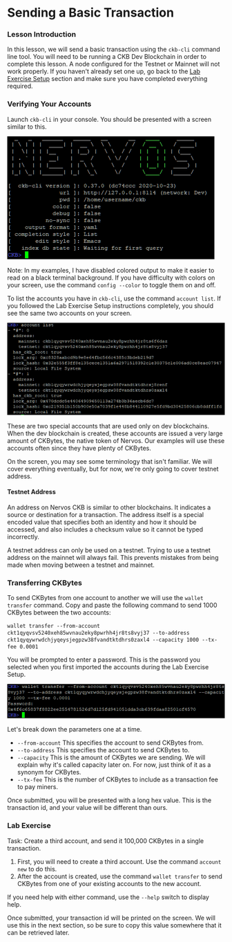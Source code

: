 # Sending a Basic Transaction

### Lesson Introduction

In this lesson, we will send a basic transaction using the `ckb-cli` command line tool. You will need to be running a CKB Dev Blockchain in order to complete this lesson. A node configured for the Testnet or Mainnet will not work properly. If you haven't already set one up, go back to the [Lab Exercise Setup](https://nervos.gitbook.io/developer-training-course/lab-exercise-setup) section and make sure you have completed everything required.

### Verifying Your Accounts

Launch `ckb-cli` in your console. You should be presented with a screen similar to this.

![](../.gitbook/assets/20201129204105.png)

Note: In my examples, I have disabled colored output to make it easier to read on a black terminal background. If you have difficulty with colors on your screen, use the command `config --color` to toggle them on and off.

To list the accounts you have in `ckb-cli`, use the command `account list`. If you followed the Lab Exercise Setup instructions completely, you should see the same two accounts on your screen.

![](../.gitbook/assets/20201129202724.png)

These are two special accounts that are used only on dev blockchains. When the dev blockchain is created, these accounts are issued a very large amount of CKBytes, the native token of Nervos. Our examples will use these accounts often since they have plenty of CKBytes.

On the screen, you may see some terminology that isn't familiar. We will cover everything eventually, but for now, we're only going to cover testnet address.

#### Testnet Address

An address on Nervos CKB is similar to other blockchains. It indicates a source or destination for a transaction. The address itself is a special encoded value that specifies both an identity and how it should be accessed, and also includes a checksum value so it cannot be typed incorrectly.

A testnet address can only be used on a testnet. Trying to use a testnet address on the mainnet will always fail. This prevents mistakes from being made when moving between a testnet and mainnet.

### Transferring CKBytes

To send CKBytes from one account to another we will use the `wallet transfer` command. Copy and paste the following command to send 1000 CKBytes between the two accounts: 

```text
wallet transfer --from-account ckt1qyqvsv5240xeh85wvnau2eky8pwrhh4jr8ts8vyj37 --to-address ckt1qyqywrwdchjyqeysjegpzw38fvandtktdhrs0zaxl4 --capacity 1000 --tx-fee 0.0001
```

You will be prompted to enter a password. This is the password you selected when you first imported the accounts during the Lab Exercise Setup.

![](../.gitbook/assets/20201129223459.png)

Let's break down the parameters one at a time.

* `--from-account` This specifies the account to send CKBytes from.
* `--to-address` This specifies the account to send CKBytes to.
* `--capacity` This is the amount of CKBytes we are sending. We will explain why it's called capacity later on. For now, just think of it as a synonym for CKBytes.
* `--tx-fee` This is the number of CKBytes to include as a transaction fee to pay miners. 

Once submitted, you will be presented with a long hex value. This is the transaction id, and your value will be different than ours.

### Lab Exercise

Task: Create a third account, and send it 100,000 CKBytes in a single transaction.

1. First, you will need to create a third account. Use the command `account new` to do this.
2. After the account is created, use the command `wallet transfer` to send CKBytes from one of your existing accounts to the new account.

If you need help with either command, use the `--help` switch to display help.

Once submitted, your transaction id will be printed on the screen. We will use this in the next section, so be sure to copy this value somewhere that it can be retrieved later.  

